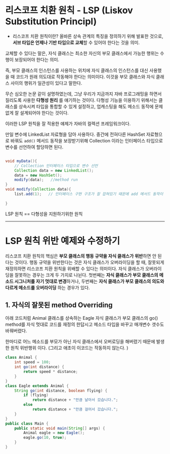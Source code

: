 # 리스코프 치환 원칙 - LSP (Liskov Substitution Principl)
- 리스코프 치환 원칙이란? 올바른 상속 관계의 특징을 정의하기 위해 발표한 것으로, **서브 타입은 언제나 기반 타입으로 교체**할 수 있어야 한다는 것을 의미. 

교체할 수 있다는 말은, 자식 클래스는 최소한 자신의 부모 클래스에서 가능한 행위는 수행이 보장되어야 한다는 의미. 

즉, 부모 클래스의 인스턴스를 사용하는 위치에 자식 클래스의 인스턴스를 대신 사용했을 때 코드가 원래 의도대로 작동해야 한다는 의미이다. 
이것을 부모 클래스와 자식 클래스 사이의 행위가 일관성이 있다고 말한다. 

무슨 심오한 논문 같이 설명하였는데, 그냥 우리가 지금까지 자바 프로그래밍을 하면서 질리도록 사용한 **다형성 원리** 를 얘기하는 것이다. 
다형성 기능을 이용하기 위해서는 클래스를 상속시켜 타입을 통합할 수 있게 설정하고, 업캐스팅을 해도 메소드 동작에 문제없게 잘 설계되어야 한다는 것이다. 

이러한 LSP 원칙을 잘 적용한 얘제가 자바의 컬렉션 프레임워크이다. 

만일 변수에 LinkedList 자료형을 담아 사용하다. 중간에 전혀다른 HashSet 자료형으로 바꿔도 `add()` 메서드 동작을 보장받기위해 Collection 이라는 인터페이스 타입으로 변수를 선언하여 할당하면 된다. 
```java 

void myData(){
	// Collection 인터페이스 타입으로 변수 선언
	Collection data = new LinkedList();
	data = new HashSet();  
	modify(data);   //method run
}
void modify(Collection data){
	list.add(1);   // 인터페이스 구현 구조가 잘 잡혀있기 때문에 add 메서드 동작이 각기 자료형에 맞게 보장됨. 
	
}


```

LSP 원칙 == 다형성을 지원하기위한 원칙 



---

# LSP 원칙 위반 예제와 수정하기
 리스코프 치환 원칙의 핵심은 **부모 클래스의 행동 규약을 자식 클래스가 위반**하면 안 된다는 것이다. 
 행동 규약을 위반한다는 것은 자식 클래스가 오버라이딩을 할 때, 잘못되게 재정의하면 리스코프 치환 원칙을 위배할 수 있다는 의미이다. 
 자식 클래스가 오버라이딩을 잘못하는 경우는 크게 두 가지로 나뉜다. 
 첫번째는 **자식 클래스가 부모 클래스의 메소드 시그니처를 자기 멋대로 변경**하거나, 두번째는 **자식 클래스가 부모 클래스의 의도와 다르게 메소드를 오버라이딩** 하는 경우가 있다. 

## 1. 자식의 잘못된 method Overriding
아래 코드처럼 Animal 클래스를 상속하는 Eagle 자식 클래스가 부모 클래스의 go() method를 자식 멋대로 코드를 재정의 한답시고 메소드 타입을 바꾸고 매개변수 갯수도 바꿔버렸다. 

한마디로 어느 메소드를 부모가 아닌 자식 클래스에서 오버로딩을 해버렸기 때문에 발생한 원칙 위반행위 이다. (그리고 애초이 이코드는 작동하지 않는다. )
```java
class Animal {
    int speed = 100;
    int go(int distance) {
        return speed * distance;
    }
}
class Eagle extends Animal {
    String go(int distance, boolean flying) {
        if (flying)
            return distance + "만큼 날아서 갔습니다.";
        else
            return distance + "만큼 걸어서 갔습니다.";
    }
}
public class Main {
    public static void main(String[] args) {
        Animal eagle = new Eagle();
        eagle.go(10, true);
    }
}
```

